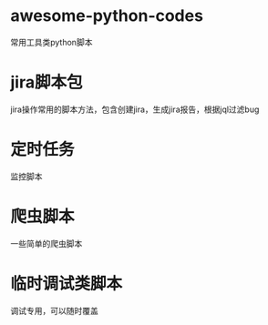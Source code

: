 # awesome-python-codes
常用工具类python脚本

# jira脚本包
jira操作常用的脚本方法，包含创建jira，生成jira报告，根据jql过滤bug

# 定时任务
监控脚本

# 爬虫脚本
一些简单的爬虫脚本

# 临时调试类脚本
调试专用，可以随时覆盖
